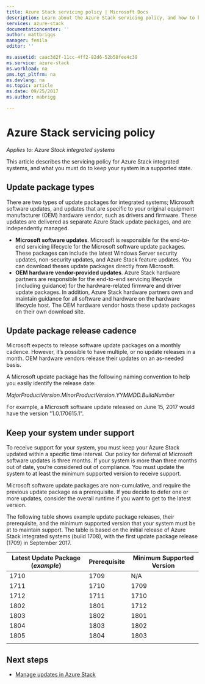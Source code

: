 ```yaml
---
title: Azure Stack servicing policy | Microsoft Docs
description: Learn about the Azure Stack servicing policy, and how to keep an integrated system in a supported state.
services: azure-stack
documentationcenter: ''
author: mattbriggs
manager: femila
editor: ''

ms.assetid: caac3d2f-11cc-4ff2-82d6-52b58fee4c39
ms.service: azure-stack
ms.workload: na
pms.tgt_pltfrm: na
ms.devlang: na
ms.topic: article
ms.date: 09/25/2017
ms.author: mabrigg

---
```

# Azure Stack servicing policy

*Applies to: Azure Stack integrated systems*

This article describes the servicing policy for Azure Stack integrated systems, and what you must do to keep your system in a supported state. 

## Update package types

There are two types of update packages for integrated systems; Microsoft software updates, and updates that are specific to your original equipment manufacturer (OEM) hardware vendor, such as drivers and firmware. These updates are delivered as separate Azure Stack update packages, and are independently managed.

- **Microsoft software updates**. Microsoft is responsible for the end-to-end servicing lifecycle for the Microsoft software update packages. These packages can include the latest Windows Server security updates, non-security updates, and Azure Stack feature updates. You can download theses update packages directly from Microsoft.
- **OEM hardware vendor-provided updates**. Azure Stack hardware partners are responsible for the end-to-end servicing lifecycle (including guidance) for the hardware-related firmware and driver update packages. In addition, Azure Stack hardware partners own and maintain guidance for all software and hardware on the hardware lifecycle host. The OEM hardware vendor hosts these update packages on their own download site.

## Update package release cadence

Microsoft expects to release software update packages on a monthly cadence. However, it’s possible to have multiple, or no update releases in a month. OEM hardware vendors release their updates on an as-needed basis.

A Microsoft update package has the following naming convention to help you easily identify the release date:

*MajorProductVersion.MinorProductVersion.YYMMDD.BuildNumber*

For example, a Microsoft software update released on June 15, 2017 would have the version "1.0.170615.1".

## Keep your system under support

To receive support for your system, you must keep your Azure Stack updated within a specific time interval. Our policy for deferral of Microsoft software updates is three months. If your system is more than three months out of date, you’re considered out of compliance. You must update the system to at least the minimum supported version to receive support. 

Microsoft software update packages are non-cumulative, and require the previous update package as a prerequisite. If you decide to defer one or more updates, consider the overall runtime if you want to get to the latest version.

The following table shows example update package releases, their prerequisite, and the minimum supported version that your system must be at to maintain support. The table is based on the initial release of Azure Stack integrated systems (build 1708), with the first update package release (1709) in September 2017. 

| Latest Update Package (*example*) | Prerequisite | Minimum Supported Version |
| -- | -- | -- |
| 1710 | 1709 | N/A |
| 1711 | 1710 | 1709 |
| 1712 | 1711 | 1710 |
| 1802 | 1801 | 1712 |
| 1803 | 1802 | 1801 |
| 1804 | 1803 | 1802 |
| 1805 | 1804 | 1803 |
| | | 

## Next steps

- [Manage updates in Azure Stack](azure-stack-updates.md)


